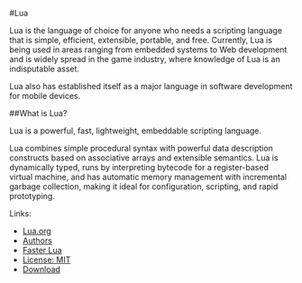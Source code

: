 #Lua

Lua is the language of choice for anyone who needs a scripting language that is 
simple, efficient, extensible, portable, and free. Currently, Lua is being used 
in areas ranging from embedded systems to Web development and is widely spread 
in the game industry, where knowledge of Lua is an indisputable asset. 

Lua also has established itself as a major language in software development for 
mobile devices.

##What is Lua?

Lua is a powerful, fast, lightweight, embeddable scripting language.

Lua combines simple procedural syntax with powerful data description constructs 
based on associative arrays and extensible semantics. 
Lua is dynamically typed, runs by interpreting bytecode for a register-based 
virtual machine, and has automatic memory management with incremental garbage 
collection, making it ideal for configuration, scripting, and rapid prototyping. 


Links:  
* [Lua.org](http://www.lua.org/)
* [Authors](http://www.lua.org/authors.html)
* [Faster Lua](http://luajit.org/)
* [License: MIT](http://www.lua.org/download.html)
* [Download](http://www.lua.org/download.html)

